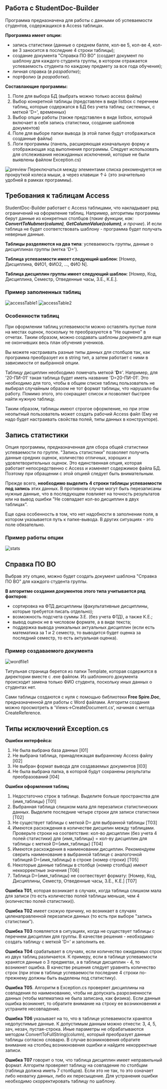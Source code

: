 ## Работа с StudentDoc-Builder

Программа предназначена для работы с данными об успеваемости студентов, содержащихся в Access таблицах.

**Программа имеет опции:**
- запись статистики (данные о среднем балле, кол-ве 5, кол-ве 4, кол-ве 3 заносится в последние 4 строки таблицы);
- создание документа "Справка ПО ВО" (создает документ по шаблону для каждого студента группы, в котором отражается успеваемость студента по каждому предмету за все года обучения);
- личная справка (_в разработке_);
- портфолио (_в разработке_).

**Составлающие программы:**
1) Поле для выбора БД (выбрать можно только access файлы)
2) Выбор конкретной таблицы (представлен в виде listbox с перечнем таблиц, которые содержатся в БД без учета таблиц: системных, с меткой 'D=', временных)
3) Выбор опции работы (также представлен в виде listbox, который включает в себя запись статистики, создание шаблонов документов)
4) Поле для выборе папки вывода (в этой папке будут отображаться созданные файлы)
5) Логи программы (панель, расширяющая изначальную форму и отображающая ход выполнения программы. Следует использовать для отслеживания неожиданных исключений, которые не были выявлены файлом Exception.cs)

![preview](https://github.com/user-attachments/assets/313bba18-ade0-4f23-a12d-322b153cd3be)
Переключаться между элементами списка рекомендуется не прокруткой колеса мыши, а через клавиши ↑↓ (это значительно удобней в рамках программы).

## Требования к таблицам Access

StudentDoc-Builder работает с Access таблицами, что накладывает ряд ограничений на оформление таблиц. Например, алгоритмы программы берут данные из конкретных столбцов
(_такие функции, как: **ConvertToNubmer(column)**, **GetColumnValue(column)**, и прочие_). И если таблица не будет соответствовать шаблону - программа будет получать неверные данные.

**Таблицы разделяются на два типа**: успеваемость группы, данные о дисциплинах группы (метка 'D=').

**Таблица успеваемости имеет следующий шаблон**: [Номер, Дисциплина, ФИО1, ФИО2, ..., ФИО N].

**Таблица дисциплин группы имеет следующий шаблон**: [Номер, Код, Дисциплина, Семестр, Отведенные часы, З.Е., К.Е.].

### Пример заполненных таблиц
![accessTable1](https://github.com/user-attachments/assets/d0171488-ea71-4d96-8a45-e7005dd8209f)
![accessTable2](https://github.com/user-attachments/assets/105688eb-1511-48e7-ba50-b3da377b865f)

### Особенности таблиц

При оформлении таблиц успеваемости можно оставлять пустые поля на местах оценок, поскольку те преобразуются в "Не оценено" в отчетах. Таким образом, можно создавать шаблоны документа
для еще не окончивших весь план обучения учеников.

Вы можете настраивать разные типы данных для столбцов так, как программа преобразует их в string тип, а затем работает с ними в зависимости от выбранной опции.

Таблицу дисциплин необходимо помечать меткой '**D=**'. Например, для '20-ПИ-01' такая таблица будет иметь название 'D=20-ПИ-01'. Это необходимо для того, чтобы в общем списке таблиц пользователь не выбирал
случайным образом не тот формат таблицы, что нарушало бы работу. Помимо этого, это сокращает список и позволяет быстрее найти нужную таблицу.

Таким образом, таблицы имеют строгое оформление, но при этом неопытный пользователь может создать рабочий Access файл (Ему не надо будет настраивать свойства полей, типы данных в конструкторе).

## Запись статистики

Опция программы, предназначенная для сбора общей статистики успеваемости по группе. "Запись статистики" позволяет получить данные средних оценок, количество отличных, хороших и удовлетворительных оценок.
Это единственная опция, которая работает непосредственно с Access и изменяет содержимое файла БД. Поэтому при обращении с этой опцией следует быть внимательным.

Прежде всего, **необходимо выделить 4 строки таблицы успеваемости под запись** этих данных. В противном случае могут быть перезаписаны нужные данные, что в последующем повлияет на точность результатов или
на вывод ошибки "Не совпадает кол-во дисциплин в двух таблицах".

Еще одна особенность в том, что нет надобности в заполнении поля, в котором указывается путь к папке-вывода. В других ситуациях - это поле обязательно.

### Пример работы опции
![stats](https://github.com/user-attachments/assets/22681866-3c0f-4f39-bf64-16fe913a0cd0)

## Справка ПО ВО

Выбрав эту опцию, можно будет создать документ шаблона "Справка ПО ВО" для каждого студента группы.

**В алгоритме создания документов этого типа учитывается ряд факторов**:
- сортировка на ФТД дисциплины (факультативные дисциплины, которые требуется писать отдельно);
- возможность подсчета суммы З.Е. (без учета ФТД), а также К.Е.;
- вывод оценок не в числовом формате, а в виде текста;
- поддержка вывода уникальных актуальных дисциплин (если есть математика за 1 и 2 семестр, то выводится будет оценка за последний семестр, то есть актуальная оценка).

### Пример создаваемого документа
![wordfile1](https://github.com/user-attachments/assets/f4ef2d24-a1b1-4c36-a080-b01765ce7f13)

Титульная страница берется из папки Template, которая содержится в директории вместе с .exe файлом. Из шаблонного документа происходит замена только ФИО студента, поскольку иных данных о студентах нет.

Сами таблицы создаются с нуля с помощью библиотеки **Free Spire.Doc**, предназначенной для работы с Word файлами.
Алгоритм создания можно просмотреть в 'Views->CreateDocument.cs', начиная с метода CreateReference.

## Типы исключений Exception.cs

**Ошибки интерфейса:**
1) Не была выбрана база данных [I01]
2) Не выбрана таблица, принадлежащая выбранному Access файлу [I02]
3) Не выбран формат вывода для создаваемых документов [I03]
4) Не была выбрана папка, в которой будут сохранены результаты преобразований [I04]

**Ошибки оформления таблиц**
1) Недостаточно строк в таблице. Выделите больше пространства для {имя_таблицы} [T01]
2) Выбранная таблица слишком мала для перезаписи статистических данных. Выделите последние четыре строки для записи статистики [T02]
3) Не существует таблицы с меткой D= для выбранной таблицы [T03]
4) Имеются расхождения в количестве дисцилин между таблицами. Проверьте строки на соответствие: кол-во дисциплин (без учета 4 полей статистики) для {имя_таблицы} = кол-ву дисциплин для таблицы с меткой D={имя_таблицы} [T04]
5) Имеются расхождения в наименовании дисциплин. Рекомендуем сверить наименование в выбранной таблице с аналогочной таблицей D={имя_таблицы} в строке {номер строки} [T05]
6) Некоторые данные таблицы в столбце {номер столбца} имеют неккорректные значения [T06]
7) Таблица D={имя_таблицы} не соотвествует формату: [Номер, Код, Дисциплины, Семестр, Отведенные часы, З.Е., К.Е.] [T07]

**Ошибка T01**, которая возникает в случаях, когда таблица слишком мала для записи (то есть количество полей таблицы меньше, чем 4 (количество полей статистики)).

**Ошибка T02** имеет схожую причину, но возникает в случаях целенаправленной перезаписи данных (то есть при выборе "запись статистики").

**Ошибка T03** появляется в ситуациях, когда не существует таблицы с перечнем дисциплин для группы. В качестве решения - необходимо создать таблицу с меткой 'D=' и заполнить ее.

**Ошибка T04** срабатывает в случаях, если количество ожидаемых строк из двух таблиц различается. К примеру, если в таблице успеваемости хранятся данные о 3 предметах, а в таблице дисциплин - 4, то возникнет ошибка.
В качестве решения следует уравнять количество строк (при этом в таблице успеваемости последние 4 строки по-прежнему должны быть выделены под статистику).

**Ошибка T05**. Алгоритм в Exception.cs проверяет дисциплины на совпадения по наименованию, чтобы не допускать разрозненности данных (чтобы математика не была записана, как физика). Если данныя ошибка возникнет,
то обратите внимание на строку ее возникновения и устраните несовпадение.

**Ошибка T06** указывает на то, что в таблице успеваемости хранятся недопустимые данные. К допустимым данным можно отнести: 3, 4, 5, зач, незач, пустая-строка. Иные параметры не обрабатываются методом
ConvertToFullString(column), который преобразует данные таблицы согласно словарю. В случае возникновения обратите внимание на столбец возникновения ошибки и найдите некорректные записи.

**Ошибка T07** говорит о том, что таблица дисциплин имеет неправильный формат. Алгоритм проверяет таблицу на совпадение по столбцам (таблица должна иметь 7 столбцов). Если это не так, то это означает либо
нехватку данных, либо их пересыщение. Для устранения ошибки необходимо скорректировать таблицу по шаблону.

